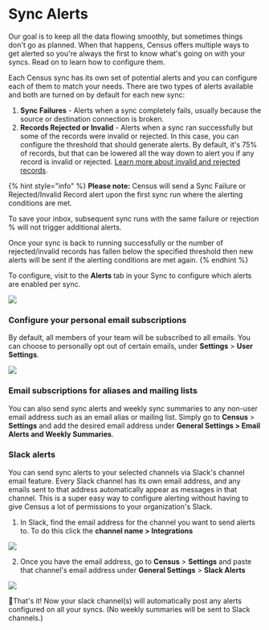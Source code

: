 # Sync Alerts

Our goal is to keep all the data flowing smoothly, but sometimes things don't go as planned. When that happens, Census offers multiple ways to get alerted so you're always the first to know what's going on with your syncs. Read on to learn how to configure them.

Each Census sync has its own set of potential alerts and you can configure each of them to match your needs. There are two types of alerts available and both are turned on by default for each new sync:

1. **Sync Failures** - Alerts when a sync completely fails, usually because the source or destination connection is broken.
2. **Records Rejected or Invalid** - Alerts when a sync ran successfully but some of the records were invalid or rejected. In this case, you can configure the threshold that should generate alerts. By default, it's 75% of records, but that can be lowered all the way down to alert you if any record is invalid or rejected. [Learn more about invalid and rejected records](../core-concept/#understanding-sync-history).

{% hint style="info" %}
**Please note:** Census will send a Sync Failure or Rejected/Invalid Record alert upon the first sync run where the alerting conditions are met.&#x20;

To save your inbox, subsequent sync runs with the same failure or rejection % will not trigger additional alerts.&#x20;

Once your sync is back to running successfully or the number of rejected/invalid records has fallen below the specified threshold then new alerts will be sent if the alerting conditions are met again.&#x20;
{% endhint %}



To configure, visit to the **Alerts** tab in your Sync to configure which alerts are enabled per sync.

![](<../../.gitbook/assets/Screen Shot 2021-10-23 at 9.29.15 AM.png>)

### Configure your personal email subscriptions

By default, all members of your team will be subscribed to all emails. You can choose to personally opt out of certain emails, under **Settings** > **User Settings**.

![](<../../.gitbook/assets/Screen Shot 2021-10-23 at 9.45.37 AM.png>)

### Email subscriptions for aliases and mailing lists

You can also send sync alerts and weekly sync summaries to any non-user email address such as an email alias or mailing list. Simply go to **Census** > **Settings** and add the desired email address under **General Settings > Email Alerts and Weekly Summaries**.

### Slack alerts

You can send sync alerts to your selected channels via Slack's channel email feature. Every Slack channel has its own email address, and any emails sent to that address automatically appear as messages in that channel. This is a super easy way to configure alerting without having to give Census a lot of permissions to your organization's Slack.

1. In Slack, find the email address for the channel you want to send alerts to. To do this click the **channel name > Integrations**

![](../../.gitbook/assets/get\_slack\_channel\_email.png)

2. Once you have the email address, go to **Census** > **Settings** and paste that channel's email address under **General Settings** > **Slack Alerts**

![](<../../.gitbook/assets/Screenshot 2023-03-30 at 10.27.29 PM.png>)

:tada:That's it! Now your slack channel(s) will automatically post any alerts configured on all your syncs. (No weekly summaries will be sent to Slack channels.)
